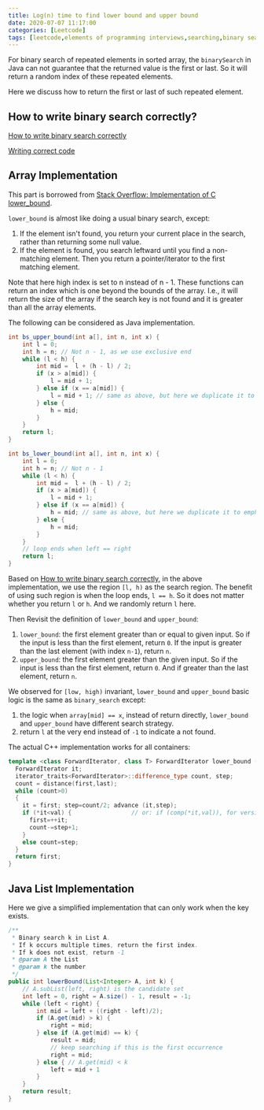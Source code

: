 ```yaml
---
title: Log(n) time to find lower bound and upper bound
date: 2020-07-07 11:17:00
categories: [Leetcode]
tags: [leetcode,elements of programming interviews,searching,binary search,algorithm]
---
```

For binary search of repeated elements in sorted array, the `binarySearch` in Java can not guarantee that the returned value is the first or last. So it will return a random index of these repeated elements. 

Here we discuss how to return the first or last of such repeated element. 
<!--more-->
## How to write binary search correctly?
[How to write binary search correctly](https://zhu45.org/posts/2018/Jan/12/how-to-write-binary-search-correctly/)

[Writing correct code](https://reprog.wordpress.com/2010/04/25/writing-correct-code-part-1-invariants-binary-search-part-4a/)

## Array Implementation
This part is borrowed from [Stack Overflow: Implementation of C lower_bound](https://stackoverflow.com/questions/6443569/implementation-of-c-lower-bound).

`lower_bound` is almost like doing a usual binary search, except:

1. If the element isn't found, you return your current place in the search, rather than returning some null value.
2. If the element is found, you search leftward until you find a non-matching element. Then you return a pointer/iterator to the first matching element.

Note that here high index is set to n instead of n - 1. These functions can return an index which is one beyond the bounds of the array. I.e., it will return the size of the array if the search key is not found and it is greater than all the array elements.

The following can be considered as Java implementation. 

```Java
int bs_upper_bound(int a[], int n, int x) {
    int l = 0;
    int h = n; // Not n - 1, as we use exclusive end
    while (l < h) {
        int mid =  l + (h - l) / 2;
        if (x > a[mid]) {
            l = mid + 1;
        } else if (x == a[mid]) {
            l = mid + 1; // same as above, but here we duplicate it to emphasize
        } else {
            h = mid;
        }
    }
    return l;
}

int bs_lower_bound(int a[], int n, int x) {
    int l = 0;
    int h = n; // Not n - 1
    while (l < h) {
        int mid =  l + (h - l) / 2;
        if (x > a[mid]) {
            l = mid + 1;
        } else if (x == a[mid]) {
            h = mid; // same as above, but here we duplicate it to emphasize
        } else {
            h = mid;
        }
    }
    // loop ends when left == right
    return l;
}
```
Based on [How to write binary search correctly](https://zhu45.org/posts/2018/Jan/12/how-to-write-binary-search-correctly/), in the above implementation, we use the region `[l, h)` as the search region. The benefit of using such region is when the loop ends, `l == h`. So it does not matter whether you return `l` or `h`. And we randomly return `l` here. 

Then Revisit the definition of `lower_bound` and `upper_bound`:
1. `lower_bound`: the first element greater than or equal to given input. So if the input is less than the first element, return `0`. If the input is greater than the last element (with index `n-1`), return `n`.
2. `upper_bound`: the first element greater than the given input. So if the input is less than the first element, return `0`. And if greater than the last element, return `n`.

We observed for `[low, high)` invariant, `lower_bound` and `upper_bound` basic logic is the same as `binary_search` except:
1. the logic when `array[mid] == x`, instead of return directly, `lower_bound` and `upper_bound` have different search strategy.
2. return `l` at the very end instead of `-1` to indicate a not found. 



The actual C++ implementation works for all containers:
```cpp
template <class ForwardIterator, class T> ForwardIterator lower_bound (ForwardIterator first, ForwardIterator last, const T& val) {
  ForwardIterator it;
  iterator_traits<ForwardIterator>::difference_type count, step;
  count = distance(first,last);
  while (count>0)
  {
    it = first; step=count/2; advance (it,step);
    if (*it<val) {                 // or: if (comp(*it,val)), for version (2)
      first=++it;
      count-=step+1;
    }
    else count=step;
  }
  return first;
}
```

## Java List Implementation
Here we give a simplified implementation that can only work when the key exists. 
```java
/**
 * Binary search k in List A. 
 * If k occurs multiple times, return the first index.
 * If k does not exist, return -1
 * @param A the List
 * @param k the number
 */
public int lowerBound(List<Integer> A, int k) {
    // A.subList(left, right) is the candidate set
    int left = 0, right = A.size() - 1, result = -1;
    while (left < right) {
        int mid = left + ((right - left)/2);
        if (A.get(mid) > k) {
            right = mid;
        } else if (A.get(mid) == k) {
            result = mid;
            // keep searching if this is the first occurrence
            right = mid;
        } else { // A.get(mid) < k
            left = mid + 1
        }
    }
    return result;
}
```

